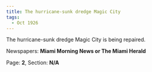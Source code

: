 ```yaml
---  
title: The hurricane-sunk dredge Magic City  
tags:  
  - Oct 1926  
---  
```

  
The hurricane-sunk dredge Magic City is being repaired.  
  
Newspapers: **Miami Morning News or The Miami Herald**  
  
Page: **2**, Section: **N/A** 
